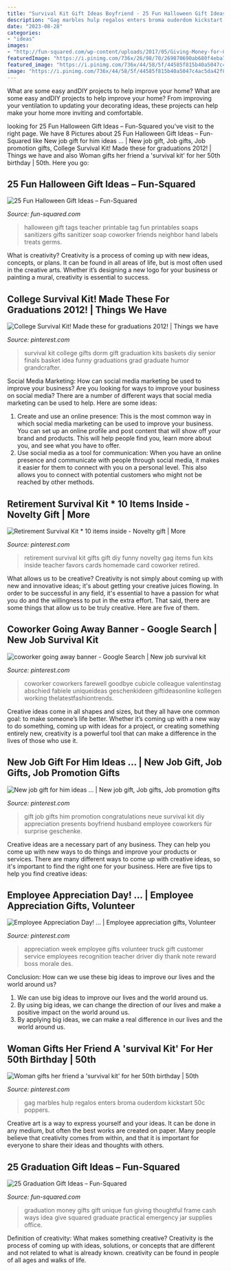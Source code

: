 ```yaml
---
title: "Survival Kit Gift Ideas Boyfriend - 25 Fun Halloween Gift Ideas – Fun-squared"
description: "Gag marbles hulp regalos enters broma ouderdom kickstart 50c poppers"
date: "2023-08-28"
categories:
- "ideas"
images:
- "http://fun-squared.com/wp-content/uploads/2017/05/Giving-Money-for-Graduation-with-Unique-Graduation-Gifts-007.jpg"
featuredImage: "https://i.pinimg.com/736x/26/98/70/269870690ab680f4eba795efb1d5528f.jpg"
featured_image: "https://i.pinimg.com/736x/44/58/5f/44585f815b40a5047c4ac5da42f8e8bb--dorm-gifts-college-gifts.jpg?b=t"
image: "https://i.pinimg.com/736x/44/58/5f/44585f815b40a5047c4ac5da42f8e8bb--dorm-gifts-college-gifts.jpg?b=t"
---
```



What are some easy andDIY projects to help improve your home?
What are some easy andDIY projects to help improve your home? From improving your ventilation to updating your decorating ideas, these projects can help make your home more inviting and comfortable.

	

		
looking for 25 Fun Halloween Gift Ideas – Fun-Squared you've visit to the right page. We have 8 Pictures about 25 Fun Halloween Gift Ideas – Fun-Squared like New job gift for him ideas … | New job gift, Job gifts, Job promotion gifts, College Survival Kit! Made these for graduations 2012! | Things we have and also Woman gifts her friend a &#039;survival kit&#039; for her 50th birthday | 50th. Here you go:
		
    
## 25 Fun Halloween Gift Ideas – Fun-Squared

<img loading=lazy src="http://fun-squared.com/wp-content/uploads/2016/09/halloween-gift-tags.png" onerror="this.onerror=null;this.src='https://tse3.mm.bing.net/th?id=OIP.oqUP45nGPzZsJaSQYxL3iAHaLG&amp;pid=15.1';" alt="25 Fun Halloween Gift Ideas – Fun-Squared">

_Source: fun-squared.com_

>halloween gift tags teacher printable tag fun printables soaps sanitizers gifts sanitizer soap coworker friends neighbor hand labels treats germs. 

	

What is creativity?
Creativity is a process of coming up with new ideas, concepts, or plans. It can be found in all areas of life, but is most often used in the creative arts. Whether it’s designing a new logo for your business or painting a mural, creativity is essential to success.

    
## College Survival Kit! Made These For Graduations 2012! | Things We Have

<img loading=lazy src="https://i.pinimg.com/736x/44/58/5f/44585f815b40a5047c4ac5da42f8e8bb--dorm-gifts-college-gifts.jpg?b=t" onerror="this.onerror=null;this.src='https://tse2.mm.bing.net/th?id=OIP.HB6cxJSnEE5LhWR_Mt3fRgHaHH&amp;pid=15.1';" alt="College Survival Kit! Made these for graduations 2012! | Things we have">

_Source: pinterest.com_

>survival kit college gifts dorm gift graduation kits baskets diy senior finals basket idea funny graduations grad graduate humor grandcrafter. 

	

Social Media Marketing: How can social media marketing be used to improve your business?
Are you looking for ways to improve your business on social media? There are a number of different ways that social media marketing can be used to help. Here are some ideas: 
1. Create and use an online presence: This is the most common way in which social media marketing can be used to improve your business. You can set up an online profile and post content that will show off your brand and products. This will help people find you, learn more about you, and see what you have to offer. 
2. Use social media as a tool for communication: When you have an online presence and communicate with people through social media, it makes it easier for them to connect with you on a personal level. This also allows you to connect with potential customers who might not be reached by other methods. 

    
## Retirement Survival Kit * 10 Items Inside - Novelty Gift | More

<img loading=lazy src="https://s-media-cache-ak0.pinimg.com/736x/d4/81/6d/d4816d65b0171bbff3d02a15aa621ca9--retirement-survival-kit-funny-retirement-gifts.jpg" onerror="this.onerror=null;this.src='https://tse3.mm.bing.net/th?id=OIP.YlRQyV8Ww9Ob3-K5nkUl1wHaJ4&amp;pid=15.1';" alt="Retirement Survival Kit * 10 items inside - Novelty gift | More">

_Source: pinterest.com_

>retirement survival kit gifts gift diy funny novelty gag items fun kits inside teacher favors cards homemade card coworker retired. 

	

What allows us to be creative?
Creativity is not simply about coming up with new and innovative ideas; it's about getting your creative juices flowing. In order to be successful in any field, it's essential to have a passion for what you do and the willingness to put in the extra effort. That said, there are some things that allow us to be truly creative. Here are five of them.

    
## Coworker Going Away Banner - Google Search | New Job Survival Kit

<img loading=lazy src="https://i.pinimg.com/736x/26/98/70/269870690ab680f4eba795efb1d5528f.jpg" onerror="this.onerror=null;this.src='https://tse1.mm.bing.net/th?id=OIP.rEblP8E-d_XA31dIMk-tnAHaLd&amp;pid=15.1';" alt="coworker going away banner - Google Search | New job survival kit">

_Source: pinterest.com_

>coworker coworkers farewell goodbye cubicle colleague valentinstag abschied fabiele uniqueideas geschenkideen giftideasonline kollegen working thelatestfashiontrends. 

	

Creative ideas come in all shapes and sizes, but they all have one common goal: to make someone’s life better. Whether it’s coming up with a new way to do something, coming up with ideas for a project, or creating something entirely new, creativity is a powerful tool that can make a difference in the lives of those who use it.

    
## New Job Gift For Him Ideas … | New Job Gift, Job Gifts, Job Promotion Gifts

<img loading=lazy src="https://i.pinimg.com/736x/dd/4c/e9/dd4ce96e09b8d54ab2633c17a4928ceb--new-job-gift-client-gifts.jpg" onerror="this.onerror=null;this.src='https://tse1.mm.bing.net/th?id=OIP.XhRx5hyKj8NIvn9y5NtsngHaLq&amp;pid=15.1';" alt="New job gift for him ideas … | New job gift, Job gifts, Job promotion gifts">

_Source: pinterest.com_

>gift job gifts him promotion congratulations neue survival kit diy appreciation presents boyfriend husband employee coworkers für surprise geschenke. 

	

Creative ideas are a necessary part of any business. They can help you come up with new ways to do things and improve your products or services. There are many different ways to come up with creative ideas, so it's important to find the right one for your business. Here are five tips to help you find creative ideas: 

    
## Employee Appreciation Day! … | Employee Appreciation Gifts, Volunteer

<img loading=lazy src="https://i.pinimg.com/736x/66/d4/43/66d443bd329d5cce337a1588ab3c138a--teacher-morale-employee-motivation.jpg" onerror="this.onerror=null;this.src='https://tse1.mm.bing.net/th?id=OIP.ZlpeFXoDMmi3hz1H88Z0tgHaJ3&amp;pid=15.1';" alt="Employee Appreciation Day! … | Employee appreciation gifts, Volunteer">

_Source: pinterest.com_

>appreciation week employee gifts volunteer truck gift customer service employees recognition teacher driver diy thank note reward boss morale des. 

	

Conclusion: How can we use these big ideas to improve our lives and the world around us?
1. We can use big ideas to improve our lives and the world around us. 
2. By using big ideas, we can change the direction of our lives and make a positive impact on the world around us. 
3. By applying big ideas, we can make a real difference in our lives and the world around us.

    
## Woman Gifts Her Friend A &#039;survival Kit&#039; For Her 50th Birthday | 50th

<img loading=lazy src="https://i.pinimg.com/736x/6d/28/5c/6d285c8adef62b7fcb26abc556bf5a8d.jpg" onerror="this.onerror=null;this.src='https://tse1.mm.bing.net/th?id=OIP.FtPhH22tESsFbRIkFEKh9gHaH0&amp;pid=15.1';" alt="Woman gifts her friend a &#039;survival kit&#039; for her 50th birthday | 50th">

_Source: pinterest.com_

>gag marbles hulp regalos enters broma ouderdom kickstart 50c poppers. 

	

Creative art is a way to express yourself and your ideas. It can be done in any medium, but often the best works are created on paper. Many people believe that creativity comes from within, and that it is important for everyone to share their ideas and thoughts with others.

    
## 25 Graduation Gift Ideas – Fun-Squared

<img loading=lazy src="http://fun-squared.com/wp-content/uploads/2017/05/Giving-Money-for-Graduation-with-Unique-Graduation-Gifts-007.jpg" onerror="this.onerror=null;this.src='https://tse3.mm.bing.net/th?id=OIP.KftgNuEzh5FtwpTCW7pyjwHaHa&amp;pid=15.1';" alt="25 Graduation Gift Ideas – Fun-Squared">

_Source: fun-squared.com_

>graduation money gifts gift unique fun giving thoughtful frame cash ways idea give squared graduate practical emergency jar supplies office. 

	

Definition of creativity: What makes something creative?
Creativity is the process of coming up with ideas, solutions, or concepts that are different and not related to what is already known. creativity can be found in people of all ages and walks of life.

